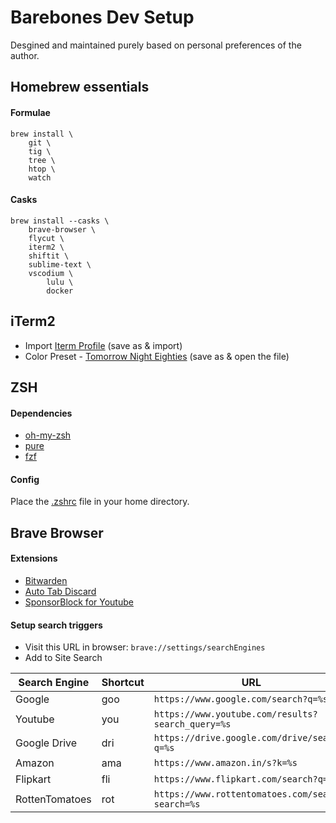 # Barebones Dev Setup

Desgined and maintained purely based on personal preferences of the author.

## Homebrew essentials

#### Formulae
```
brew install \
	git \
	tig \
	tree \
	htop \
	watch
```

#### Casks
```
brew install --casks \
	brave-browser \
	flycut \
	iterm2 \
	shiftit \
	sublime-text \
	vscodium \
        lulu \
        docker
```

## iTerm2

- Import [Iterm Profile](iterm-profile.json) (save as & import)
- Color Preset - [Tomorrow Night Eighties](https://raw.githubusercontent.com/chriskempson/tomorrow-theme/master/iTerm2/Tomorrow%20Night%20Eighties.itermcolors) (save as & open the file)

## ZSH

#### Dependencies
- [oh-my-zsh](https://github.com/ohmyzsh/ohmyzsh#basic-installation)
- [pure](https://github.com/sindresorhus/pure#homebrew)
- [fzf](https://github.com/junegunn/fzf#using-homebrew)

#### Config
Place the [.zshrc](.zshrc) file in your home directory.

## Brave Browser

#### Extensions
- [Bitwarden](https://chrome.google.com/webstore/detail/bitwarden-free-password-m/nngceckbapebfimnlniiiahkandclblb)
- [Auto Tab Discard](https://chrome.google.com/webstore/detail/auto-tab-discard/jhnleheckmknfcgijgkadoemagpecfol)
- [SponsorBlock for Youtube](https://chrome.google.com/webstore/detail/sponsorblock-for-youtube/mnjggcdmjocbbbhaepdhchncahnbgone)

#### Setup search triggers
- Visit this URL in browser: `brave://settings/searchEngines`
- Add to Site Search   

| Search Engine  | Shortcut | URL |
| --- | --- | --- |
| Google | goo | `https://www.google.com/search?q=%s` |
| Youtube | you | `https://www.youtube.com/results?search_query=%s` |
| Google Drive | dri | `https://drive.google.com/drive/search?q=%s` |
| Amazon | ama | `https://www.amazon.in/s?k=%s` |
| Flipkart | fli | `https://www.flipkart.com/search?q=%s` |
| RottenTomatoes | rot | `https://www.rottentomatoes.com/search?search=%s` |
